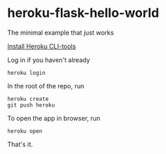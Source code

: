 # heroku-flask-hello-world
The minimal example that just works

[Install Heroku CLI-tools](https://devcenter.heroku.com/articles/heroku-cli)

Log in if you haven't already
```
heroku login
```

In the root of the repo, run
```
heroku create
git push heroku
```

To open the app in browser, run
```
heroku open
```

That's it.

